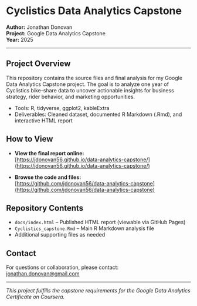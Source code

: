 # Cyclistics Data Analytics Capstone

**Author:** Jonathan Donovan  
**Project:** Google Data Analytics Capstone  
**Year:** 2025

---

## Project Overview

This repository contains the source files and final analysis for my Google Data Analytics Capstone project. The goal is to analyze one year of Cyclistics bike-share data to uncover actionable insights for business strategy, rider behavior, and marketing opportunities.

- Tools: R, tidyverse, ggplot2, kableExtra
- Deliverables: Cleaned dataset, documented R Markdown (.Rmd), and interactive HTML report

## How to View

- **View the final report online:**  
  [https://jdonovan56.github.io/data-analytics-capstone/](https://jdonovan56.github.io/data-analytics-capstone/)

- **Browse the code and files:**  
  [https://github.com/jdonovan56/data-analytics-capstone](https://github.com/jdonovan56/data-analytics-capstone)

## Repository Contents

- `docs/index.html` – Published HTML report (viewable via GitHub Pages)
- `Cyclistics_capstone.Rmd` – Main R Markdown analysis file
- Additional supporting files as needed

## Contact

For questions or collaboration, please contact:  
[jonathan.donovan@gmail.com](mailto:jonathan.donovan@gmail.com?subject=Cyclistics%20Capstone%20Project)

---

*This project fulfills the capstone requirements for the Google Data Analytics Certificate on Coursera.*
